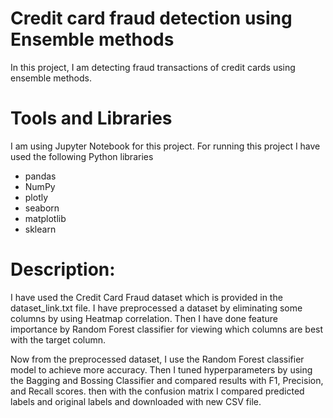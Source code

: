 
# Credit card fraud detection using Ensemble methods

In this project, I am detecting fraud transactions of credit cards using ensemble methods.


# Tools and Libraries

I am using Jupyter Notebook for this project.
For running this project I have used the following Python libraries
-   pandas
-   NumPy
-   plotly
-   seaborn
-   matplotlib
-   sklearn


# Description:

I have used the Credit Card Fraud dataset which is provided in the dataset_link.txt file.
I have preprocessed a dataset by eliminating some columns by using Heatmap correlation. Then I have done feature importance by Random Forest classifier for viewing which columns are best with the target column.

Now from the preprocessed dataset, I use the Random Forest classifier model to achieve more accuracy. Then I tuned hyperparameters by using the Bagging and Bossing Classifier and compared results with F1, Precision, and Recall scores. then with the confusion matrix I compared predicted labels and original labels and downloaded with new CSV file.
